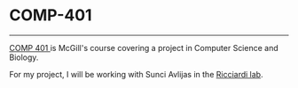 # COMP-401
---


<a href = "http://www.cs.mcgill.ca/~jeromew/comp401.html">COMP 401 </a> is McGill's course covering a project in Computer Science and Biology.

For my project, I will be working with Sunci Avlijas in the <a href = "http://redpath-staff.mcgill.ca/ricciardi/index.html">Ricciardi lab</a>.
